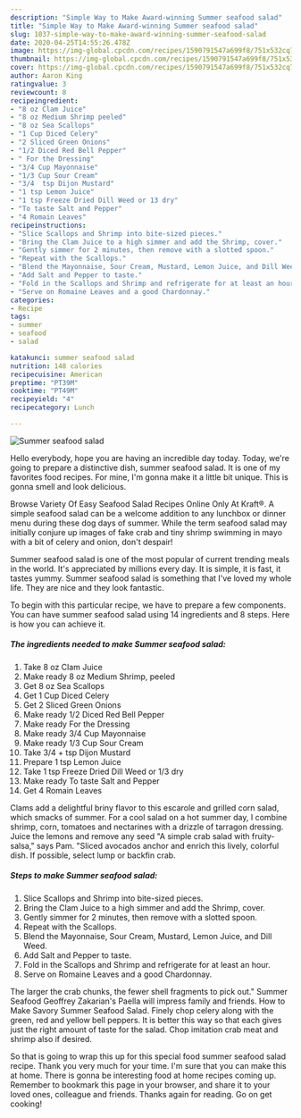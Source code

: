 ```yaml
---
description: "Simple Way to Make Award-winning Summer seafood salad"
title: "Simple Way to Make Award-winning Summer seafood salad"
slug: 1037-simple-way-to-make-award-winning-summer-seafood-salad
date: 2020-04-25T14:55:26.478Z
image: https://img-global.cpcdn.com/recipes/1590791547a699f8/751x532cq70/summer-seafood-salad-recipe-main-photo.jpg
thumbnail: https://img-global.cpcdn.com/recipes/1590791547a699f8/751x532cq70/summer-seafood-salad-recipe-main-photo.jpg
cover: https://img-global.cpcdn.com/recipes/1590791547a699f8/751x532cq70/summer-seafood-salad-recipe-main-photo.jpg
author: Aaron King
ratingvalue: 3
reviewcount: 8
recipeingredient:
- "8 oz Clam Juice"
- "8 oz Medium Shrimp peeled"
- "8 oz Sea Scallops"
- "1 Cup Diced Celery"
- "2 Sliced Green Onions"
- "1/2 Diced Red Bell Pepper"
- " For the Dressing"
- "3/4 Cup Mayonnaise"
- "1/3 Cup Sour Cream"
- "3/4  tsp Dijon Mustard"
- "1 tsp Lemon Juice"
- "1 tsp Freeze Dried Dill Weed or 13 dry"
- "To taste Salt and Pepper"
- "4 Romain Leaves"
recipeinstructions:
- "Slice Scallops and Shrimp into bite-sized pieces."
- "Bring the Clam Juice to a high simmer and add the Shrimp, cover."
- "Gently simmer for 2 minutes, then remove with a slotted spoon."
- "Repeat with the Scallops."
- "Blend the Mayonnaise, Sour Cream, Mustard, Lemon Juice, and Dill Weed."
- "Add Salt and Pepper to taste."
- "Fold in the Scallops and Shrimp and refrigerate for at least an hour."
- "Serve on Romaine Leaves and a good Chardonnay."
categories:
- Recipe
tags:
- summer
- seafood
- salad

katakunci: summer seafood salad 
nutrition: 148 calories
recipecuisine: American
preptime: "PT39M"
cooktime: "PT49M"
recipeyield: "4"
recipecategory: Lunch

---
```



![Summer seafood salad](https://img-global.cpcdn.com/recipes/1590791547a699f8/751x532cq70/summer-seafood-salad-recipe-main-photo.jpg)

Hello everybody, hope you are having an incredible day today. Today, we're going to prepare a distinctive dish, summer seafood salad. It is one of my favorites food recipes. For mine, I'm gonna make it a little bit unique. This is gonna smell and look delicious.

Browse Variety Of Easy Seafood Salad Recipes Online Only At Kraft®. A simple seafood salad can be a welcome addition to any lunchbox or dinner menu during these dog days of summer. While the term seafood salad may initially conjure up images of fake crab and tiny shrimp swimming in mayo with a bit of celery and onion, don&#39;t despair!

Summer seafood salad is one of the most popular of current trending meals in the world. It's appreciated by millions every day. It is simple, it is fast, it tastes yummy. Summer seafood salad is something that I've loved my whole life. They are nice and they look fantastic.


To begin with this particular recipe, we have to prepare a few components. You can have summer seafood salad using 14 ingredients and 8 steps. Here is how you can achieve it.

<!--inarticleads1-->

##### The ingredients needed to make Summer seafood salad:

1. Take 8 oz Clam Juice
1. Make ready 8 oz Medium Shrimp, peeled
1. Get 8 oz Sea Scallops
1. Get 1 Cup Diced Celery
1. Get 2 Sliced Green Onions
1. Make ready 1/2 Diced Red Bell Pepper
1. Make ready  For the Dressing
1. Make ready 3/4 Cup Mayonnaise
1. Make ready 1/3 Cup Sour Cream
1. Take 3/4 + tsp Dijon Mustard
1. Prepare 1 tsp Lemon Juice
1. Take 1 tsp Freeze Dried Dill Weed or 1/3 dry
1. Make ready To taste Salt and Pepper
1. Get 4 Romain Leaves


Clams add a delightful briny flavor to this escarole and grilled corn salad, which smacks of summer. For a cool salad on a hot summer day, I combine shrimp, corn, tomatoes and nectarines with a drizzle of tarragon dressing. Juice the lemons and remove any seed &#34;A simple crab salad with fruity-salsa,&#34; says Pam. &#34;Sliced avocados anchor and enrich this lively, colorful dish. If possible, select lump or backfin crab. 

<!--inarticleads2-->

##### Steps to make Summer seafood salad:

1. Slice Scallops and Shrimp into bite-sized pieces.
1. Bring the Clam Juice to a high simmer and add the Shrimp, cover.
1. Gently simmer for 2 minutes, then remove with a slotted spoon.
1. Repeat with the Scallops.
1. Blend the Mayonnaise, Sour Cream, Mustard, Lemon Juice, and Dill Weed.
1. Add Salt and Pepper to taste.
1. Fold in the Scallops and Shrimp and refrigerate for at least an hour.
1. Serve on Romaine Leaves and a good Chardonnay.


The larger the crab chunks, the fewer shell fragments to pick out.&#34; Summer Seafood Geoffrey Zakarian&#39;s Paella will impress family and friends. How to Make Savory Summer Seafood Salad. Finely chop celery along with the green, red and yellow bell peppers. It is better this way so that each gives just the right amount of taste for the salad. Chop imitation crab meat and shrimp also if desired. 

So that is going to wrap this up for this special food summer seafood salad recipe. Thank you very much for your time. I'm sure that you can make this at home. There is gonna be interesting food at home recipes coming up. Remember to bookmark this page in your browser, and share it to your loved ones, colleague and friends. Thanks again for reading. Go on get cooking!
